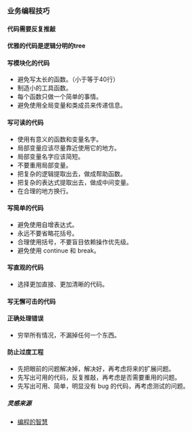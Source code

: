 ### 业务编程技巧

#### 代码需要反复推敲

#### 优雅的代码是逻辑分明的tree

#### 写模块化的代码

- 避免写太长的函数。（小于等于40行）
- 制造小的工具函数。
- 每个函数只做一个简单的事情。
- 避免使用全局变量和类成员来传递信息。

#### 写可读的代码

- 使用有意义的函数和变量名字。
- 局部变量应该尽量靠近使用它的地方。
- 局部变量名字应该简短。
- 不要重用局部变量。
- 把复杂的逻辑提取出去，做成帮助函数。
- 把复杂的表达式提取出去，做成中间变量。
- 在合理的地方换行。

#### 写简单的代码

- 避免使用自增表达式。
- 永远不要省略花括号。
- 合理使用括号，不要盲目依赖操作优先级。
- 避免使用 continue 和 break。

#### 写直观的代码

- 选择更加直接、更加清晰的代码。

#### 写无懈可击的代码

#### 正确处理错误

- 穷举所有情况，不漏掉任何一个东西。

#### 防止过度工程

- 先把眼前的问题解决掉，解决好，再考虑将来的扩展问题。
- 先写出可用的代码，反复推敲，再考虑是否需要重用的问题。
- 先写出可用、简单，明显没有 bug 的代码，再考虑测试的问题。


##### 灵感来源

- [编程的智慧](http://www.yinwang.org/blog-cn/2015/11/21/programming-philosophy)

